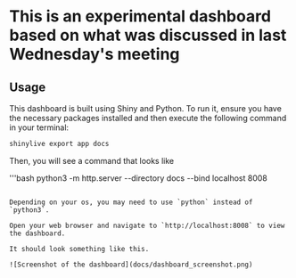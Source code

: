 # This is an experimental dashboard based on what was discussed in last Wednesday's meeting

## Usage

This dashboard is built using Shiny and Python. To run it, ensure you have the necessary packages installed and then execute the following command in your terminal:

```bash
shinylive export app docs
```

Then, you will see a command that looks like 

'''bash
python3 -m http.server --directory docs --bind localhost 8008
```

Depending on your os, you may need to use `python` instead of `python3`.

Open your web browser and navigate to `http://localhost:8008` to view the dashboard.

It should look something like this.

![Screenshot of the dashboard](docs/dashboard_screenshot.png)